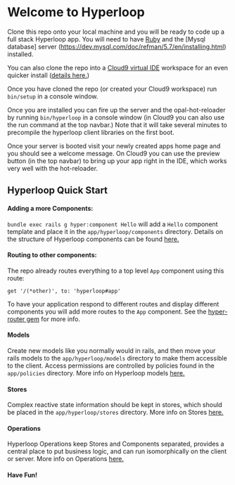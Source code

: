 # Welcome to Hyperloop

Clone this repo onto your local machine and you will be ready to code up a full stack Hyperloop app.  You will need to have [Ruby](https://www.ruby-lang.org/en/documentation/installation/) and the [Mysql database] server  (https://dev.mysql.com/doc/refman/5.7/en/installing.html) installed.  

You can also clone the repo into a [Cloud9 virtual IDE](https://c9.io) workspace for an even quicker install ([details here.](https://github.com/ruby-hyperloop/rails-clone-and-go/blob/master/cloud9-setup.md))

Once you have cloned the repo (or created your Cloud9 workspace) run `bin/setup` in a console window.

Once you are installed you can fire up the server and the opal-hot-reloader by running `bin/hyperloop` in a console window (in Cloud9 you can also use the run command at the top navbar.)  Note that it will take several minutes to precompile the hyperloop client libraries on the first boot.

Once your server is booted visit your newly created apps home page and you should see a welcome message.  On Cloud9 you can use the preview button (in the top navbar) to bring up your app right in the IDE, which works very well with the hot-reloader.

## Hyperloop Quick Start

#### Adding a more Components:

`bundle exec rails g hyper:component Hello` will add a `Hello` component template and place it in the `app/hyperloop/components` directory.  Details on the structure of Hyperloop components can be found [here.](http://ruby-hyperloop.io/docs/components/dsl-overview/)

#### Routing to other components:

The repo already routes everything to a top level `App` component using this route:

`get '/(*other)', to: 'hyperloop#app'`

To have your application respond to different routes and display different components you will add more routes to the `App` component.  See the [hyper-router gem](https://github.com/ruby-hyperloop/hyper-router) for more info.

#### Models

Create new models like you normally would in rails, and then move your rails models to the `app/hyperloop/models` directory to make them accessible to the client.  Access permissions are controlled by policies found in the `app/policies` directory.  More info on Hyperloop models [here.](http://ruby-hyperloop.io/start/models/)

#### Stores

Complex reactive state information should be kept in stores, which should be placed in the `app/hyperloop/stores` directory.  More info on Stores [here.](http://ruby-hyperloop.io/start/stores/)

#### Operations

Hyperloop Operations keep Stores and Components separated, provides a central place to put business logic, and can run isomorphically on the client or server.  More info on Operations [here.](http://ruby-hyperloop.io/start/operations/)

#### Have Fun!
